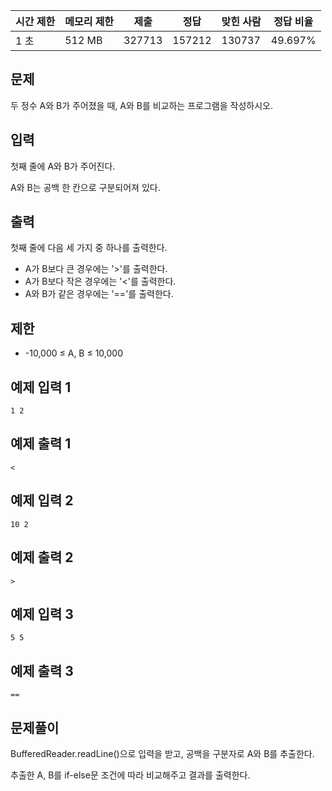 | 시간 제한 | 메모리 제한 | 제출 | 정답 | 맞힌 사람 | 정답 비율 |
| --- | --- | --- | --- | --- | --- |
| 1 초 | 512 MB | 327713 | 157212 | 130737 | 49.697% |

## 문제

두 정수 A와 B가 주어졌을 때, A와 B를 비교하는 프로그램을 작성하시오.

## 입력

첫째 줄에 A와 B가 주어진다. 

A와 B는 공백 한 칸으로 구분되어져 있다.

## 출력

첫째 줄에 다음 세 가지 중 하나를 출력한다.

- A가 B보다 큰 경우에는 '>'를 출력한다.
- A가 B보다 작은 경우에는 '<'를 출력한다.
- A와 B가 같은 경우에는 '=='를 출력한다.

## 제한

- -10,000 ≤ A, B ≤ 10,000

## 예제 입력 1

```
1 2
```

## 예제 출력 1

```
<
```

## 예제 입력 2

```
10 2
```

## 예제 출력 2

```
>
```
## 예제 입력 3

```
5 5
```

## 예제 출력 3

```
==
```

## 문제풀이

BufferedReader.readLine()으로 입력을 받고, 공백을 구분자로 A와 B를 추출한다. 

추출한 A, B를 if-else문 조건에 따라 비교해주고 결과를 출력한다.